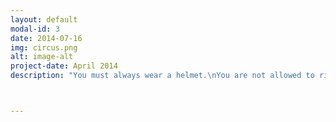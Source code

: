```yaml
---
layout: default
modal-id: 3
date: 2014-07-16
img: circus.png
alt: image-alt
project-date: April 2014
description: "You must always wear a helmet.\nYou are not allowed to ride on a shared road with a speed limit over 60km/h."



---
```

